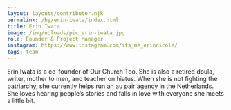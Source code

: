 ```yaml
---
layout: layouts/contributor.njk
permalink: /by/erin-iwata/index.html
title: Erin Iwata
image: /img/uploads/pic_erin-iwata.jpg
role: Founder & Project Manager
instagram: https://www.instagram.com/its_me_erinnicole/
tags: team
---
```

Erin Iwata is a co-founder of Our Church Too. She is also a retired doula, writer, mother to men, and teacher on hiatus. When she is not fighting the patriarchy, she currently helps run an au pair agency in the Netherlands. She loves hearing people’s stories and falls in love with everyone she meets a little bit.